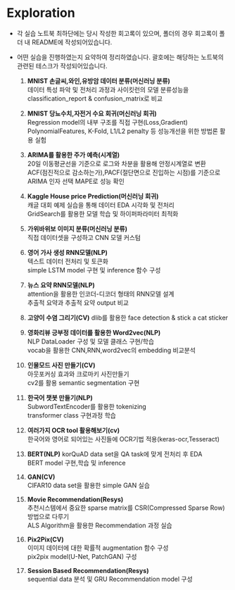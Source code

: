# Exploration
- 각 실습 노트북 최하단에는 당시 작성한 회고록이 있으며, 폴더의 경우 회고록이 폴더 내 README에 작성되어있습니다.  

- 어떤 실습을 진행하였는지 요약하여 정리하였습니다. 괄호에는 해당하는 노트북의 관련된 테스크가 작성되어있습니다.  
    1. **MNIST 손글씨,와인,유방암 데이터 분류(머신러닝 분류)**  
        데이터 특성 파악 및 전처리 과정과 사이킷런의 모델 분류성능을 classification_report & confusion_matrix로 비교    

    2. **MNIST 당뇨수치,자전거 수요 회귀(머신러닝 회귀)**  
        Regression model의 내부 구조를 직접 구현(Loss,Gradient)  
        PolynomialFeatures, K-Fold, L1/L2 penalty 등 성능개선을 위한 방법론 활용 실험   

    3. **ARIMA를 활용한 주가 예측(시계열)**  
        20일 이동평균선을 기준으로 로그와 차분을 활용해 안정시계열로 변환  
        ACF(점진적으로 감소하는가),PACF(절단면으로 진입하는 시점)를 기준으로 ARIMA 인자 선택 MAPE로 성능 확인  

    4. **Kaggle House price Prediction(머신러닝 회귀)**  
        캐글 대회 예제 실습을 통해 데이터 EDA 시각화 및 전처리  
        GridSearch를 활용한 모델 학습 및 하이퍼파라미터 최적화  

    5. **가위바위보 이미지 분류(머신러닝 분류)**  
        직접 데이터셋을 구성하고 CNN 모델 커스텀  

    6. **영어 가사 생성 RNN모델(NLP)**  
        텍스트 데이터 전처리 및 토큰화  
        simple LSTM model 구현 및 inference 함수 구성  

    7. **뉴스 요약 RNN모델(NLP)**  
        attention을 활용한 인코더-디코더 형태의 RNN모델 설계  
        추출적 요약과 추출적 요약 output 비교  
    
    8. **고양이 수염 그리기(CV)**
        dlib를 활용한 face detection & stick a cat sticker  
    
    9. **영화리뷰 긍부정 데이터를 활용한 Word2vec(NLP)**  
        NLP DataLoader 구성 및 모델 클래스 구현/학습  
        vocab을 활용한 CNN,RNN,word2vec의 embedding 비교분석    
        
    10. **인물모드 사진 만들기(CV)**  
        아웃포커싱 효과와 크로마키 사진만들기  
        cv2를 활용 semantic segmentation 구현  

    11. **한국어 챗봇 만들기(NLP)**  
        SubwordTextEncoder를 활용한 tokenizing  
        transformer class 구현과정 학습  

    12. **여러가지 OCR tool 활용해보기(cv)**  
        한국어와 영어로 되어있는 사진들에 OCR기법 적용(keras-ocr,Tesseract)  

    13. **BERT(NLP)**
        korQuAD data set을 QA task에 맞게 전처리 후 EDA  
        BERT model 구현,학습 및 inference  

    14. **GAN(CV)**  
        CIFAR10 data set을 활용한 simple GAN 실습  

    15. **Movie Recommendation(Resys)**  
        추천시스템에서 중요한 sparse matrix를 CSR(Compressed Sparse Row)방법으로 다루기  
        ALS Algorithm을 활용한 Recommendation 과정 실습  
    
    16. **Pix2Pix(CV)**  
        이미지 데이터에 대한 확률적 augmentation 함수 구성  
        pix2pix model(U-Net, PatchGAN) 구성  

    17. **Session Based Recommendation(Resys)**  
        sequential data 분석 및 GRU Recommendation model 구성  






